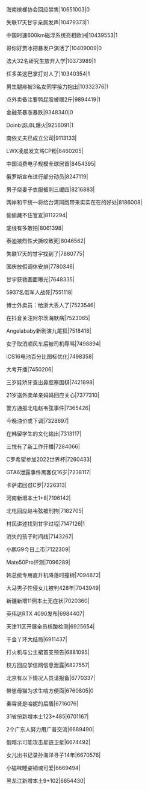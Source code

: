海南槟榔协会回应禁售|10651003|0

失联17天甘宇亲属发声|10479373|1

中国时速600km磁浮系统亮相欧洲|10439553|1

哥你好贾冰把暴发户演活了|10409009|0

法大32名研究生放弃入学|10373989|1

任多美这巴掌打对人了|10340354|1

男生腿疼被3名女同学接力抱出|10332376|1

点外卖备注要鸭屁股被赠2斤|9894419|1

金融茶暴涨暴跌|9348340|0

Doinb谈LBL爆火|9256091|1

南依丈夫已成立公司|9113133|

LWX凌晨发文骂CP粉|8460205|

中国消费电子规模全球居首|8454395|

俄罗斯宣布进行部分动员|8247119|

男子烧妻子衣服被判三缓四|8216883|

两岸和平统一将给台湾同胞带来实实在在的好处|8186008|

偷偷藏不住官宣|8112294|

底线有多敢拍|8061398|

泰迪被烈性犬撕咬致死|8046562|

失联17天的甘宇找到了|7880775|

国庆放假调休安排|7780346|

甘宇获救画面曝光|7648335|

5937名俄军人战死|7551118|

博士外卖员：给浙大丢人了|7523546|

在抖音关注阿尔茨海默病|7523065|

Angelababy新剧演九尾狐|7518418|

女子取消顺风车后被司机辱骂|7498894|

iOS16电池百分比图标优化|7498358|

大考开播|7450206|

三岁娃矫牙查出鼻腔塞围棋|7421898|

21岁送外卖单亲妈妈回应关心|7377310|

警方通报北电赵韦弦事件|7365426|

今晚油价或下调|7328697|

在韩留学生的文化输出|7313117|

三悦有了新工作开播|7284066|

C罗希望参加2022世界杯|7260433|

GTA6泄露事件黑客仅16岁|7238117|

卡萨诺回怼C罗|7226313|

河南新增本土1+8|7196142|

北电回应赵韦弦被刑拘|7182705|

村民讲述找到甘宇过程|7147126|1

消失的孩子时间线|7143267|

小鹏G9今日上市|7122309|

Mate50Pro评测|7096289|

韩总统专用直升机降落时撞树|7094872|

大马男子性侵女儿被判428年|7043949|

新疆新增11例本土无症状|7020360|

英伟达RTX 4090发布|6984407|

天津11区开展全员核酸检测|6925654|

千金丫环大结局|6911437|

打火机与公主裙首支预告|6881095|

校方回应学信网信息泄露|6827557|

北京有以下情况人员请报备|6770337|

带崽母猫为求生啃方便面|6760805|0

秦霄贤是哈妮的后盾|6716076|

31省份新增本土123+485|6701167|

2个广东人努力用广普交流|6689490|

俄暗示可能攻击星链卫星|6674492|

女儿出书记录孙海洋寻子14年|6670576|

小猫咪睡姿销魂可爱|6669494|

黑龙江新增本土9+102|6654430|

